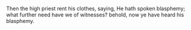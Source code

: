 Then the high priest rent his clothes, saying, He hath spoken blasphemy; what further need have we of witnesses? behold, now ye have heard his blasphemy.

